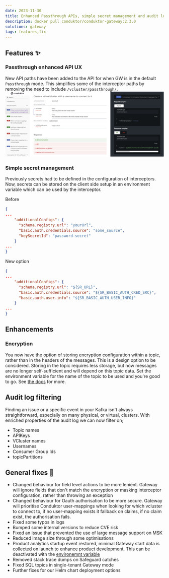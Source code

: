 ```yaml
---
date: 2023-11-30
title: Enhanced Passthrough APIs, simple secret management and audit log filtering
description: docker pull conduktor/conduktor-gateway:2.3.0
solutions: gateway
tags: features,fix
---
```


## Features ✨

### Passthrough enhanced API UX

New API paths have been added to the API for when GW is in the default `Passthrough` mode. This simplifies some of the interceptor paths by removing the need to include `/vcluster/passthrough/`. ![api-doc-udpated](/images/changelog/gateway/v2.3.0/api-doc-online.png)

### Simple secret management

Previously secrets had to be defined in the configuration of interceptors. Now, secrets can be stored on the client side setup in an environment variable which can be used by the interceptor.

Before

```json
{
...
    "additionalConfigs": {
      "schema.registry.url": "yourUrl",
      "basic.auth.credentials.source": "some_source",
      "keySecretId": "password-secret"
    }
...
}
```

New option

```json
{
...
    "additionalConfigs": {
      "schema.registry.url": "${SR_URL}",
      "basic.auth.credentials.source": "${SR_BASIC_AUTH_CRED_SRC}",
      "basic.auth.user.info": "${SR_BASIC_AUTH_USER_INFO}"
    }
...
}
```


## Enhancements

### Encryption

You now have the option of storing encryption configuration within a topic, rather than in the headers of the messages. This is a design option to be considered. Storing in the topic requires less storage, but now messages are no longer self-sufficient and will depend on this topic data. Set the environment variable for the name of the topic to be used and you're good to go. See [the docs](https://docs.conduktor.io/gateway/configuration/env-variables/#topics-names) for more.

## Audit log filtering

Finding an issue or a specific event in your Kafka isn't always straightforward, especially on many physical, or virtual, clusters. With enriched properties of the audit log we can now filter on;

- Topic names
- APIKeys
- VCluster names
- Usernames
- Consumer Group Ids
- topicPartitions

## General fixes 🔨

- Changed behaviour for field level actions to be more lenient. Gateway will ignore fields that don't match the encryption or masking interceptor configuration, rather than throwing an exception
- Changed behaviour for Oauth authorisation to be more secure. Gateway will prioritise Conduktor user-mappings when looking for which vcluster to connect to, if no user-mapping exists it fallback on claims, if no claim exist, the authorisation fails.
- Fixed some typos in logs
- Bumped some internal versions to reduce CVE risk
- Fixed an issue that prevented the use of large message support on MSK
- Reduced image size through some optimisations
- Product analytics startup event restored, minimal Gateway start data is collected on launch to enhance product development. This can be deactivated with the [environemnt variable](https://docs.conduktor.io/gateway/configuration/env-variables/#product-analytics)
- Removed stack trace dumps on Safeguard catches
- Fixed SQL topics in single-tenant Gateway mode
- Further fixes for our Helm chart deployment options
